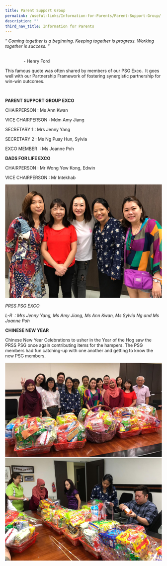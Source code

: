 ```yaml
---
title: Parent Support Group
permalink: /useful-links/Information-for-Parents/Parent-Support-Group/
description: ""
third_nav_title: Information for Parents
---
```

“ _Coming together is a beginning. Keeping together is progress. Working together is success._ ”

                                                                                                                                              - Henry Ford

This famous quote was often shared by members of our PSG Exco.  It goes well with our Partnership Framework of fostering synergistic partnership for win-win outcomes.

   

**PARENT SUPPORT GROUP EXCO**

CHAIRPERSON : Ms Ann Kwan

VICE CHAIRPERSON : Mdm Amy Jiang

SECRETARY 1 : Mrs Jenny Yang

SECRETARY 2 : Ms Ng Puay Hun, Sylvia

EXCO MEMBER  : Ms Joanne Poh


  

**DADS FOR LIFE EXCO**

CHAIRPERSON : Mr Wong Yew Kong, Edwin

VICE CHAIRPERSON : Mr Intekhab

![](/images/PSG%20EXCO%202019.png)

_PRSS PSG EXCO_ 

_L-R  : Mrs Jenny Yang, Ms Amy Jiang, Ms Ann Kwan, Ms Sylvia Ng and Ms Joanne Poh_

  

  

**CHINESE NEW YEAR** 

Chinese New Year Celebrations to usher in the Year of the Hog saw the PRSS PSG once again contributing items for the hampers. The PSG members had fun catching-up with one another and getting to know the new PSG members.

![](/images/CNY-1.png)
![](/images/CNY-2.png)
